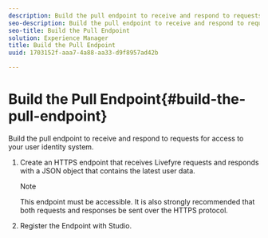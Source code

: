 ```yaml
---
description: Build the pull endpoint to receive and respond to requests for access to your user identity system.
seo-description: Build the pull endpoint to receive and respond to requests for access to your user identity system.
seo-title: Build the Pull Endpoint
solution: Experience Manager
title: Build the Pull Endpoint
uuid: 1703152f-aaa7-4a88-aa33-d9f8957ad42b

---
```


# Build the Pull Endpoint{#build-the-pull-endpoint}

Build the pull endpoint to receive and respond to requests for access to your user identity system.

1. Create an HTTPS endpoint that receives Livefyre requests and responds with a JSON object that contains the latest user data.

   >[!NOTE]
   >
   >This endpoint must be accessible. It is also strongly recommended that both requests and responses be sent over the HTTPS protocol.

1. Register the Endpoint with Studio.

